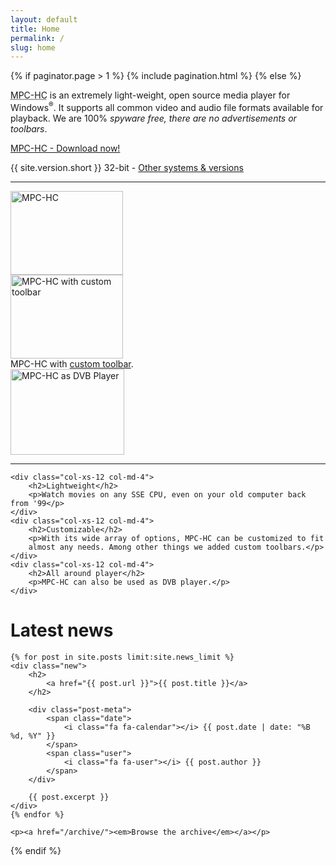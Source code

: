 ```yaml
---
layout: default
title: Home
permalink: /
slug: home
---
```


{% if paginator.page > 1 %}
  {% include pagination.html %}
{% else %}

<p class="lead">
    <abbr title="Media Player Classic - Home Cinema">MPC-HC</abbr> is an extremely
    light-weight, open source media player for Windows<sup>&reg;</sup>. It supports
    all common video and audio file formats available for playback.
    We are 100% <em>spyware free, there are no advertisements or toolbars</em>.
</p>

<div class="text-center">
    <a href="http://sourceforge.net/projects/mpc-hc/files/MPC%20HomeCinema%20-%20Win32/MPC-HC_v{{ site.version.short }}_x86/MPC-HC.{{ site.version.short }}.x86.exe/download"
        id="downloadButton" class="btn btn-default btn-lg sourceforge_accelerator_link">
        <i class="fa fa-download pull-left"></i>MPC-HC - Download now!
    </a>
    <p class="button-sub">{{ site.version.short }} <span>32-bit</span> - <a href="/downloads/">Other systems &amp; versions</a></p>
</div>

<hr>

<div class="row">
    <div class="col-xs-12 col-md-4">
        <a class="thumbnail" data-fancybox-group="gallery" href="/assets/img/screenshots/mpc-hc.original.jpg" title="MPC-HC's main window">
            <img class="img-responsive" src="/assets/img/screenshots/mpc-hc.original.thumb.jpg" alt="MPC-HC" width="180" height="134">
        </a>
    </div>
    <div class="col-xs-12 col-md-4">
        <a class="thumbnail" data-fancybox-group="gallery" href="/assets/img/screenshots/mpc-hc.toolbar.jpg" title="MPC-HC with custom toolbar" data-title-id="title-toolbar">
            <img class="img-responsive" src="/assets/img/screenshots/mpc-hc.toolbar.thumb.jpg" alt="MPC-HC with custom toolbar" width="180" height="134">
        </a>
        <div id="title-toolbar" class="hidden">
            MPC-HC with <a href="https://trac.mpc-hc.org/wiki/Toolbar_images" target="_blank">custom toolbar</a>.
        </div>
    </div>
    <div class="col-xs-12 col-md-4">
        <a class="thumbnail" data-fancybox-group="gallery" href="/assets/img/screenshots/mpc-hc.dvb.jpg" title="MPC-HC as DVB Player">
            <img class="img-responsive" src="/assets/img/screenshots/mpc-hc.dvb.thumb.jpg" alt="MPC-HC as DVB Player" width="182" height="137">
        </a>
    </div>
</div>

<hr>

<div class="row marketing">

    <div class="col-xs-12 col-md-4">
        <h2>Lightweight</h2>
        <p>Watch movies on any SSE CPU, even on your old computer back from '99</p>
    </div>
    <div class="col-xs-12 col-md-4">
        <h2>Customizable</h2>
        <p>With its wide array of options, MPC-HC can be customized to fit
        almost any needs. Among other things we added custom toolbars.</p>
    </div>
    <div class="col-xs-12 col-md-4">
        <h2>All around player</h2>
        <p>MPC-HC can also be used as DVB player.</p>
    </div>
</div>

<div class="latest-news">
    <a class="rss-before" href="/rss.xml" title="RSS Feed"><i class="fa fa-rss fa-2x"></i></a>
    <h1>Latest news</h1>

    {% for post in site.posts limit:site.news_limit %}
    <div class="new">
        <h2>
            <a href="{{ post.url }}">{{ post.title }}</a>
        </h2>

        <div class="post-meta">
            <span class="date">
                <i class="fa fa-calendar"></i> {{ post.date | date: "%B %d, %Y" }}
            </span>
            <span class="user">
                <i class="fa fa-user"></i> {{ post.author }}
            </span>
        </div>

        {{ post.excerpt }}
    </div>
    {% endfor %}

    <p><a href="/archive/"><em>Browse the archive</em></a></p>

</div>

{% endif %}
